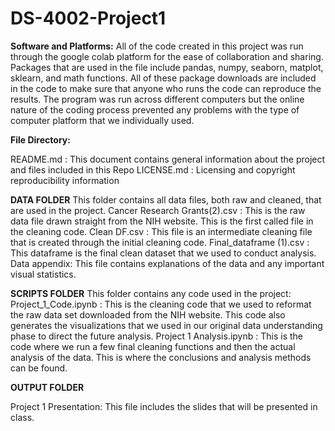 # DS-4002-Project1

**Software and Platforms:**
All of the code created in this project was run through the google colab platform for the ease of collaboration and sharing. Packages that are used in the file include pandas, numpy, seaborn, matplot, sklearn, and math functions. All of these package downloads are included in the code to make sure that anyone who runs the code can reproduce the results. The program was run across different computers but the online nature of the coding process prevented any problems with the type of computer platform that we individually used. 


**File Directory:**

README.md : This document contains general information about the project and files included in this Repo
LICENSE.md : Licensing and copyright reproducibility information

**DATA FOLDER**
This folder contains all data files, both raw and cleaned, that are used in the project.
Cancer Research Grants(2).csv : This is the raw data file drawn straight from the NIH website. This is the first called file in the cleaning code. 
Clean DF.csv : This file is an intermediate cleaning file that is created through the initial cleaning code. 
Final_dataframe (1).csv : This dataframe is the final clean dataset that we used to conduct analysis. 
Data appendix: This file contains explanations of the data and any important visual statistics.

**SCRIPTS FOLDER**
This folder contains any code used in the project:
Project_1_Code.ipynb : This is the cleaning code that we used to reformat the raw data set downloaded from the NIH website. This code also generates the visualizations that we used in our original data understanding phase to direct the future analysis.
Project 1 Analysis.ipynb : This is the code where we run a few final cleaning functions and then the actual analysis of the data. This is where the conclusions and analysis methods can be found.

**OUTPUT FOLDER**


Project 1 Presentation: This file includes the slides that will be presented in class. 
